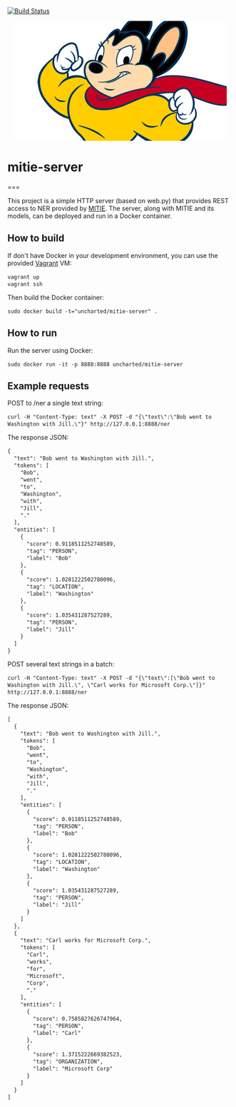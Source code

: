 [![Build Status](https://drone.stackdot.com/api/badges/stackdot/mitie-server/status.svg)](https://drone.stackdot.com/stackdot/mitie-server)

<p align="center">
  <img src="assets/mighty.jpg" />
</p>

# mitie-server
===

This project is a simple HTTP server (based on web.py) that provides REST access to NER provided by [MITIE](https://github.com/mit-nlp/MITIE).  The server, along with MITIE and its models, can be deployed and run in a Docker container.

## How to build

If don't have Docker in your development environment, you can use the provided [Vagrant](https://www.vagrantup.com/) VM:

	vagrant up
	vagrant ssh

Then build the Docker container:

	sudo docker build -t="uncharted/mitie-server" .

## How to run

Run the server using Docker:

	sudo docker run -it -p 8888:8888 uncharted/mitie-server

## Example requests

POST to /ner a single text string:

	curl -H "Content-Type: text" -X POST -d "{\"text\":\"Bob went to Washington with Jill.\"}" http://127.0.0.1:8888/ner

The response JSON:

	{
	  "text": "Bob went to Washington with Jill.",
	  "tokens": [
	    "Bob",
	    "went",
	    "to",
	    "Washington",
	    "with",
	    "Jill",
	    "."
	  ],
	  "entities": [
	    {
	      "score": 0.9118511252748589,
	      "tag": "PERSON",
	      "label": "Bob"
	    },
	    {
	      "score": 1.0281222502780096,
	      "tag": "LOCATION",
	      "label": "Washington"
	    },
	    {
	      "score": 1.035431287527289,
	      "tag": "PERSON",
	      "label": "Jill"
	    }
	  ]
	}

POST several text strings in a batch:

	curl -H "Content-Type: text" -X POST -d "{\"text\":[\"Bob went to Washington with Jill.\", \"Carl works for Microsoft Corp.\"]}" http://127.0.0.1:8888/ner

The response JSON:

	[
	  {
	    "text": "Bob went to Washington with Jill.",
	    "tokens": [
	      "Bob",
	      "went",
	      "to",
	      "Washington",
	      "with",
	      "Jill",
	      "."
	    ],
	    "entities": [
	      {
	        "score": 0.9118511252748589,
	        "tag": "PERSON",
	        "label": "Bob"
	      },
	      {
	        "score": 1.0281222502780096,
	        "tag": "LOCATION",
	        "label": "Washington"
	      },
	      {
	        "score": 1.035431287527289,
	        "tag": "PERSON",
	        "label": "Jill"
	      }
	    ]
	  },
	  {
	    "text": "Carl works for Microsoft Corp.",
	    "tokens": [
	      "Carl",
	      "works",
	      "for",
	      "Microsoft",
	      "Corp",
	      "."
	    ],
	    "entities": [
	      {
	        "score": 0.7585827626747964,
	        "tag": "PERSON",
	        "label": "Carl"
	      },
	      {
	        "score": 1.3715222669382523,
	        "tag": "ORGANIZATION",
	        "label": "Microsoft Corp"
	      }
	    ]
	  }
	]